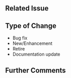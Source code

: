 <!-- Please fill out the following template to describe your pull request -->

## Related Issue
<!-- If this PR addresses an issue, please link it here (e.g.,: fixes #123) -->

## Type of Change
<!-- Please delete options that are not relevant -->
- Bug fix
- New/Enhancement
- Retire
- Documentation update

## Further Comments
<!-- Add any additional information or context about the pull request here -->
